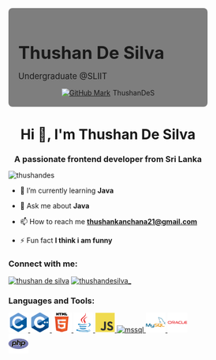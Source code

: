 <html lang="en">
<head>
  <style>
    /* Resetting default margin and padding for elements */
    * {
      margin: 0;
      padding: 0;
      box-sizing: border-box;
    }

    /* Styling the cover page container */
    .cover-page {
      background-image: url('path/to/your/image.jpg'); /* Add your cover image path */
      background-size: cover;
      background-position: center;
      height: 100vh; /* Adjust as needed */
      display: flex;
      justify-content: center;
      align-items: center;
      text-align: center;
      color: white;
      font-family: Arial, sans-serif;
      border: 5px solid #ffffff; /* Border properties: adjust width and color */
      box-shadow: 0 0 10px rgba(0, 0, 0, 0.5); /* Optional shadow effect */
    }

    /* Styling the details section */
    .details {
      background-color: rgba(0, 0, 0, 0.5); /* Semi-transparent background for details */
      padding: 20px;
      border-radius: 8px;
    }

    .details h1 {
      font-size: 2.5em;
      margin-bottom: 10px;
    }

    .details p {
      font-size: 1.2em;
      margin-bottom: 5px;
    }

    .github-mark {
      display: flex;
      align-items: center;
      justify-content: center;
      margin-top: 15px;
    }

    .github-mark img {
      width: 30px; /* Adjust size as needed */
      margin-right: 5px;
    }
  </style>
  <meta charset="UTF-8">
  <title>Cover Page</title>
  <link rel="stylesheet" href="styles.css"> <!-- Link to your CSS file -->
</head>
<body>

<div class="cover-page">
  <div class="details">
    <h1>Thushan De Silva</h1>
    <p>Undergraduate @SLIIT</p>
    <div class="github-mark">
      <a href="https://github.com/YourUsername" target="_blank">
        <img src="https://upload.wikimedia.org/wikipedia/commons/9/91/Octicons-mark-github.svg" alt="GitHub Mark">
      </a>
      <span>ThushanDeS</span> <!-- Replace YourUsername with your actual GitHub username -->
    </div>
  </div>
</div>

</body>
</html>
<h1 align="center">Hi 👋, I'm Thushan De Silva</h1>
<h3 align="center">A passionate frontend developer from Sri Lanka</h3>

<p align="left"> <img src="https://komarev.com/ghpvc/?username=thushandes&label=Profile%20views&color=0e75b6&style=flat" alt="thushandes" /> </p>

- 🌱 I’m currently learning **Java**

- 💬 Ask me about **Java**

- 📫 How to reach me **thushankanchana21@gmail.com**

- ⚡ Fun fact **I think i am funny**

<h3 align="left">Connect with me:</h3>
<p align="left">
<a href="https://fb.com/thushan de silva" target="blank"><img align="center" src="https://raw.githubusercontent.com/rahuldkjain/github-profile-readme-generator/master/src/images/icons/Social/facebook.svg" alt="thushan de silva" height="30" width="40" /></a>
<a href="https://instagram.com/thushandesilva_" target="blank"><img align="center" src="https://raw.githubusercontent.com/rahuldkjain/github-profile-readme-generator/master/src/images/icons/Social/instagram.svg" alt="thushandesilva_" height="30" width="40" /></a>
</p>

<h3 align="left">Languages and Tools:</h3>
<p align="left"> <a href="https://www.cprogramming.com/" target="_blank" rel="noreferrer"> <img src="https://raw.githubusercontent.com/devicons/devicon/master/icons/c/c-original.svg" alt="c" width="40" height="40"/> </a> <a href="https://www.w3schools.com/cpp/" target="_blank" rel="noreferrer"> <img src="https://raw.githubusercontent.com/devicons/devicon/master/icons/cplusplus/cplusplus-original.svg" alt="cplusplus" width="40" height="40"/> </a> <a href="https://www.w3.org/html/" target="_blank" rel="noreferrer"> <img src="https://raw.githubusercontent.com/devicons/devicon/master/icons/html5/html5-original-wordmark.svg" alt="html5" width="40" height="40"/> </a> <a href="https://www.java.com" target="_blank" rel="noreferrer"> <img src="https://raw.githubusercontent.com/devicons/devicon/master/icons/java/java-original.svg" alt="java" width="40" height="40"/> </a> <a href="https://developer.mozilla.org/en-US/docs/Web/JavaScript" target="_blank" rel="noreferrer"> <img src="https://raw.githubusercontent.com/devicons/devicon/master/icons/javascript/javascript-original.svg" alt="javascript" width="40" height="40"/> </a> <a href="https://www.microsoft.com/en-us/sql-server" target="_blank" rel="noreferrer"> <img src="https://www.svgrepo.com/show/303229/microsoft-sql-server-logo.svg" alt="mssql" width="40" height="40"/> </a> <a href="https://www.mysql.com/" target="_blank" rel="noreferrer"> <img src="https://raw.githubusercontent.com/devicons/devicon/master/icons/mysql/mysql-original-wordmark.svg" alt="mysql" width="40" height="40"/> </a> <a href="https://www.oracle.com/" target="_blank" rel="noreferrer"> <img src="https://raw.githubusercontent.com/devicons/devicon/master/icons/oracle/oracle-original.svg" alt="oracle" width="40" height="40"/> </a> <a href="https://www.php.net" target="_blank" rel="noreferrer"> <img src="https://raw.githubusercontent.com/devicons/devicon/master/icons/php/php-original.svg" alt="php" width="40" height="40"/> </a> </p>

